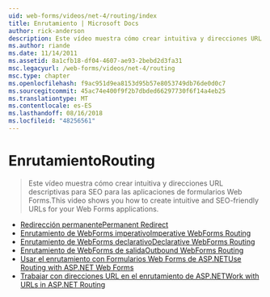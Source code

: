 ```yaml
---
uid: web-forms/videos/net-4/routing/index
title: Enrutamiento | Microsoft Docs
author: rick-anderson
description: Este vídeo muestra cómo crear intuitiva y direcciones URL descriptivas para SEO para las aplicaciones de formularios Web Forms.
ms.author: riande
ms.date: 11/14/2011
ms.assetid: 8a1cfb18-df04-4607-ae93-2bebd2d3fa31
msc.legacyurl: /web-forms/videos/net-4/routing
msc.type: chapter
ms.openlocfilehash: f9ac951d9ea8153d95b57e8053749db76de0d0c7
ms.sourcegitcommit: 45ac74e400f9f2b7dbded66297730f6f14a4eb25
ms.translationtype: MT
ms.contentlocale: es-ES
ms.lasthandoff: 08/16/2018
ms.locfileid: "48256561"
---
```

<a name="routing"></a><span data-ttu-id="66e95-103">Enrutamiento</span><span class="sxs-lookup"><span data-stu-id="66e95-103">Routing</span></span>
====================
> <span data-ttu-id="66e95-104">Este vídeo muestra cómo crear intuitiva y direcciones URL descriptivas para SEO para las aplicaciones de formularios Web Forms.</span><span class="sxs-lookup"><span data-stu-id="66e95-104">This video shows you how to create intuitive and SEO-friendly URLs for your Web Forms applications.</span></span>


- [<span data-ttu-id="66e95-105">Redirección permanente</span><span class="sxs-lookup"><span data-stu-id="66e95-105">Permanent Redirect</span></span>](aspnet-4-quick-hit-permanent-redirect.md)
- [<span data-ttu-id="66e95-106">Enrutamiento de WebForms imperativo</span><span class="sxs-lookup"><span data-stu-id="66e95-106">Imperative WebForms Routing</span></span>](aspnet-4-quick-hit-imperative-webforms-routing.md)
- [<span data-ttu-id="66e95-107">Enrutamiento de WebForms declarativo</span><span class="sxs-lookup"><span data-stu-id="66e95-107">Declarative WebForms Routing</span></span>](aspnet-4-quick-hit-declarative-webforms-routing.md)
- [<span data-ttu-id="66e95-108">Enrutamiento de WebForms de salida</span><span class="sxs-lookup"><span data-stu-id="66e95-108">Outbound WebForms Routing</span></span>](aspnet-4-quick-hit-outbound-webforms-routing.md)
- [<span data-ttu-id="66e95-109">Usar el enrutamiento con Formularios Web Forms de ASP.NET</span><span class="sxs-lookup"><span data-stu-id="66e95-109">Use Routing with ASP.NET Web Forms</span></span>](how-do-i-use-routing-with-aspnet-web-forms.md)
- [<span data-ttu-id="66e95-110">Trabajar con direcciones URL en el enrutamiento de ASP.NET</span><span class="sxs-lookup"><span data-stu-id="66e95-110">Work with URLs in ASP.NET Routing</span></span>](how-do-i-work-with-urls-in-aspnet-routing.md)
